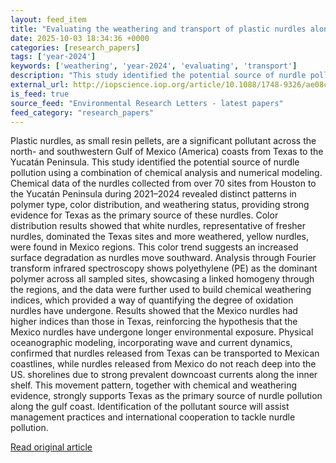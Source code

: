 ```yaml
---
layout: feed_item
title: "Evaluating the weathering and transport of plastic nurdles along the north- and southwestern Gulf of Mexico coasts"
date: 2025-10-03 18:34:36 +0000
categories: [research_papers]
tags: ['year-2024']
keywords: ['weathering', 'year-2024', 'evaluating', 'transport']
description: "This study identified the potential source of nurdle pollution using a combination of chemical analysis and numerical modeling"
external_url: http://iopscience.iop.org/article/10.1088/1748-9326/ae08cd
is_feed: true
source_feed: "Environmental Research Letters - latest papers"
feed_category: "research_papers"
---
```


Plastic nurdles, as small resin pellets, are a significant pollutant across the north- and southwestern Gulf of Mexico (America) coasts from Texas to the Yucatán Peninsula. This study identified the potential source of nurdle pollution using a combination of chemical analysis and numerical modeling. Chemical data of the nurdles collected from over 70 sites from Houston to the Yucatán Peninsula during 2021–2024 revealed distinct patterns in polymer type, color distribution, and weathering status, providing strong evidence for Texas as the primary source of these nurdles. Color distribution results showed that white nurdles, representative of fresher nurdles, dominated the Texas sites and more weathered, yellow nurdles, were found in Mexico regions. This color trend suggests an increased surface degradation as nurdles move southward. Analysis through Fourier transform infrared spectroscopy shows polyethylene (PE) as the dominant polymer across all sampled sites, showcasing a linked homogeny through the regions, and the data were further used to build chemical weathering indices, which provided a way of quantifying the degree of oxidation nurdles have undergone. Results showed that the Mexico nurdles had higher indices than those in Texas, reinforcing the hypothesis that the Mexico nurdles have undergone longer environmental exposure. Physical oceanographic modeling, incorporating wave and current dynamics, confirmed that nurdles released from Texas can be transported to Mexican coastlines, while nurdles released from Mexico do not reach deep into the US. shorelines due to strong prevalent downcoast currents along the inner shelf. This movement pattern, together with chemical and weathering evidence, strongly supports Texas as the primary source of nurdle pollution along the gulf coast. Identification of the pollutant source will assist management practices and international cooperation to tackle nurdle pollution.

[Read original article](http://iopscience.iop.org/article/10.1088/1748-9326/ae08cd)
